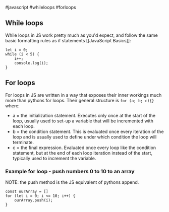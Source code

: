 #javascript #whileloops #forloops 

## While loops
While loops in JS work pretty much as you'd expect, and follow the same basic formatting rules as  if statements [[JavaScript Basics]]:
```
let i = 0;
while (i < 5) {
	i++;
	console.log(i);
}
```

## For loops
For loops in JS are written in a way that exposes their inner workings much more than pythons for loops. Their general structure is `for (a; b; c){}` where:
- a = the initialization statement. Executes only once at the start of the loop, usually used to set-up a variable that will be incremented with each loop.
- b = the condition statement. This is evaluated once every iteration of the loop and is usually used to define under which condition the loop will terminate.
- c = the final expression. Evaluated once every loop like the condition statement, but at the end of each loop iteration instead of the start, typically used to increment the variable.

### Example for loop - push  numbers 0 to 10 to an array
NOTE: the push method is the JS equivalent of pythons append.
```
const ourArray = []
for (let i = 0; i <= 10; i++) {
	ourArray.push(i);
}
```
